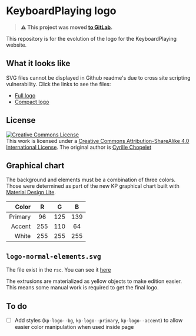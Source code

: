 # KeyboardPlaying logo


> **:warning: This project was moved [to GitLab](https://gitlab.com/keyboardplaying/kp-logo).**


This repository is for the evolution of the logo for the KeyboardPlaying website.

## What it looks like

SVG files cannot be displayed in Github readme's due to cross site scripting vulnerability. Click the links to see the files:

* [Full logo](https://github.com/KeyboardPlaying/kp-logo/blob/master/logo-normal.svg)
* [Compact logo](https://github.com/KeyboardPlaying/kp-logo/blob/master/logo-small.svg)

## License

[![Creative Commons License](https://i.creativecommons.org/l/by-sa/4.0/88x31.png)][cc-by-sa-4.0]  
This work is licensed under a [Creative Commons Attribution-ShareAlike 4.0 International License][cc-by-sa-4.0]. The original author is [Cyrille Chopelet](http://cychop.github.io)

[cc-by-sa-4.0]: http://creativecommons.org/licenses/by-sa/4.0/

## Graphical chart

The background and elements must be a combination of three colors. Those were determined as part of the new KP graphical chart built with [Material Design Lite](http://www.getmdl.io/customize/index.html).

|   Color |  R  |  G  |  B  |
| ------: | :-: | :-: | :-: |
| Primary |  96 | 125 | 139 |
|  Accent | 255 | 110 |  64 |
|   White | 255 | 255 | 255 |

## `logo-normal-elements.svg`

The file exist in the `rsc`. You can see it [here](https://github.com/KeyboardPlaying/kp-logo/blob/master/rsc/logo-normal-elements.svg)

The extrusions are materialized as yellow objects to make edition easier. This means some manual work is required to get the final logo.

## To do

* [ ] Add styles (`kp-logo--bg`, `kp-logo--primary`, `kp-logo--accent`) to allow easier color manipulation when used inside page
